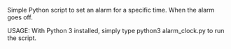 Simple Python script to set an alarm for a specific time. When the alarm goes off.

USAGE:
With Python 3 installed, simply type python3 alarm_clock.py to run the script.
